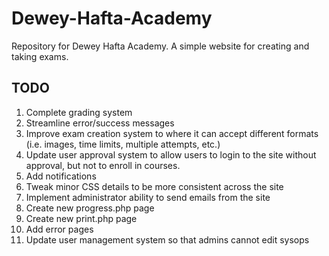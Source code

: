 # Dewey-Hafta-Academy
Repository for Dewey Hafta Academy. A simple website for creating and taking exams. 

TODO
----

1. Complete grading system
2. Streamline error/success messages
3. Improve exam creation system to where it can accept different formats (i.e. images, time limits, multiple attempts, etc.)
4. Update user approval system to allow users to login to the site without approval, but not to enroll in courses.
5. Add notifications
6. Tweak minor CSS details to be more consistent across the site
7. Implement administrator ability to send emails from the site
8. Create new progress.php page
9. Create new print.php page
10. Add error pages
11. Update user management system so that admins cannot edit sysops
